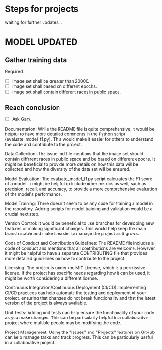 # Steps for projects

waiting for further updates...

# MODEL UPDATED

## Gather training data

Required

- [ ] image set shall be greater than 20000.
- [ ] image set shall based on different epochs.
- [ ] image set shall contain different races in public space.

## Reach conclusion

- [ ] Ask Gary.
      
Documentation: While the README file is quite comprehensive, it would be helpful to have more detailed comments in the Python script (evaluate_model_f1.py). This would make it easier for others to understand the code and contribute to the project.

Data Collection: The issue.md file mentions that the image set should contain different races in public space and be based on different epochs. It might be beneficial to provide more details on how this data will be collected and how the diversity of the data set will be ensured.

Model Evaluation: The evaluate_model_f1.py script calculates the F1 score of a model. It might be helpful to include other metrics as well, such as precision, recall, and accuracy, to provide a more comprehensive evaluation of the model's performance.

Model Training: There doesn't seem to be any code for training a model in the repository. Adding scripts for model training and validation would be a crucial next step.

Version Control: It would be beneficial to use branches for developing new features or making significant changes. This would help keep the main branch stable and make it easier to manage the project as it grows.

Code of Conduct and Contribution Guidelines: The README file includes a code of conduct and mentions that all contributions are welcome. However, it might be helpful to have a separate CONTRIBUTING file that provides more detailed guidelines on how to contribute to the project.

Licensing: The project is under the MIT License, which is a permissive license. If the project has specific needs regarding how it can be used, it might be worth considering a different license.

Continuous Integration/Continuous Deployment (CI/CD): Implementing CI/CD practices can help automate the testing and deployment of your project, ensuring that changes do not break functionality and that the latest version of the project is always available.

Unit Tests: Adding unit tests can help ensure the functionality of your code as you make changes. This can be particularly helpful in a collaborative project where multiple people may be modifying the code.

Project Management: Using the "Issues" and "Projects" features on GitHub can help manage tasks and track progress. This can be particularly useful in a collaborative project.

